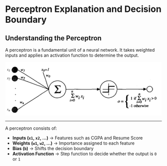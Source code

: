 # Perceptron Explanation and Decision Boundary

## Understanding the Perceptron
A perceptron is a fundamental unit of a neural network. It takes weighted inputs and applies an activation function to determine the output.

![Perceptron Diagram](Images/Perceptron.png)

---
A perceptron consists of:
- **Inputs (`x1`, `x2`, ...)** → Features such as CGPA and Resume Score  
- **Weights (`w1`, `w2`, ...)** → Importance assigned to each feature  
- **Bias (`b`)** → Shifts the decision boundary  
- **Activation Function** → Step function to decide whether the output is `0` or `1`
